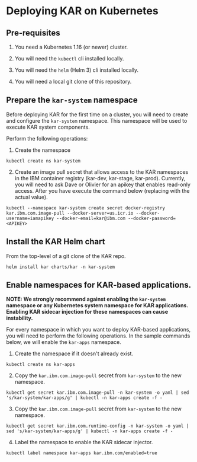 # Deploying KAR on Kubernetes

## Pre-requisites

1. You need a Kubernetes 1.16 (or newer) cluster.

2. You will need the `kubectl` cli installed locally.

3. You will need the `helm` (Helm 3) cli installed locally.

4. You will need a local git clone of this repository.

## Prepare the `kar-system` namespace

Before deploying KAR for the first time on a cluster, you will need to
create and configure the `kar-system` namespace.  This namespace will
be used to execute KAR system components.

Perform the following operations:
1. Create the namespace
```shell
kubectl create ns kar-system
```

2. Create an image pull secret that allows access to the KAR
namespaces in the IBM container registry (kar-dev, kar-stage,
kar-prod). Currently, you will need to ask Dave or Olivier for an
apikey that enables read-only access. After you have <APIKEY> execute
the command below (replacing <APIKEY> with the actual value).

```shell
kubectl --namespace kar-system create secret docker-registry kar.ibm.com.image-pull --docker-server=us.icr.io --docker-username=iamapikey --docker-email=kar@ibm.com --docker-password=<APIKEY>
```

## Install the KAR Helm chart
From the top-level of a git clone of the KAR repo.

```shell
helm install kar charts/kar -n kar-system
```

## Enable namespaces for KAR-based applications.

**NOTE: We strongly recommend against enabling the `kar-system` namespace
  or any Kubernetes system namespace for KAR applications. Enabling
  KAR sidecar injection for these namespaces can cause instability.**

For every namespace in which you want to deploy KAR-based
applications, you will need to perform the following operations. In
the sample commands below, we will enable the `kar-apps` namespace.

1. Create the namespace if it doesn't already exist.
```shell
kubectl create ns kar-apps
```

2. Copy the `kar.ibm.com.image-pull` secret from `kar-system` to the new namespace.
```shell
kubectl get secret kar.ibm.com.image-pull -n kar-system -o yaml | sed 's/kar-system/kar-apps/g' | kubectl -n kar-apps create -f -
```

3. Copy the `kar.ibm.com.image-pull` secret from `kar-system` to the new namespace.
```shell
kubectl get secret kar.ibm.com.runtime-config -n kar-system -o yaml | sed 's/kar-system/kar-apps/g' | kubectl -n kar-apps create -f -
```

4. Label the namespace to enable the KAR sidecar injector.
```shell
kubectl label namespace kar-apps kar.ibm.com/enabled=true
```

